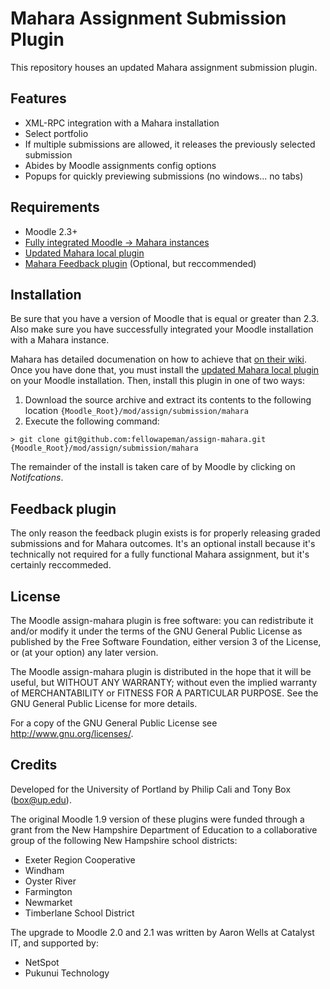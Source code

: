 # Mahara Assignment Submission Plugin

This repository houses an updated Mahara assignment submission plugin.

## Features

- XML-RPC integration with a Mahara installation
- Select portfolio
- If multiple submissions are allowed, it releases the previously selected submission
- Abides by Moodle assignments config options
- Popups for quickly previewing submissions (no windows... no tabs)

## Requirements

- Moodle 2.3+
- [Fully integrated Moodle -> Mahara instances][3]
- [Updated Mahara local plugin][1]
- [Mahara Feedback plugin][2] (Optional, but reccommended)

## Installation

Be sure that you have a version of Moodle that is equal or greater than 2.3. Also make sure you have successfully
integrated your Moodle installation with a Mahara instance.

Mahara has detailed documenation on how to achieve that [on their wiki][3]. Once you have done that, you must
install the [updated Mahara local plugin][1] on your Moodle installation. Then, install this plugin in one of two ways:

1. Download the source archive and extract its contents to the following location `{Moodle_Root}/mod/assign/submission/mahara`
2. Execute the following command:

```
> git clone git@github.com:fellowapeman/assign-mahara.git {Moodle_Root}/mod/assign/submission/mahara
```

The remainder of the install is taken care of by Moodle by clicking on _Notifcations_.

## Feedback plugin

The only reason the feedback plugin exists is for properly releasing graded submissions and for Mahara outcomes. It's an optional install because it's technically not required for a fully functional Mahara assignment, but it's certainly reccommeded.

[1]: https://github.com/fellowapeman/moodle-local_mahara
[2]: https://github.com/fellowapeman/moodle-assignfeedback_mahara
[3]: http://manual.mahara.org/en/1.5/mahoodle/mahoodle.html

## License

The Moodle assign-mahara plugin is free software: you can redistribute it and/or modify
it under the terms of the GNU General Public License as published by
the Free Software Foundation, either version 3 of the License, or
(at your option) any later version.

The Moodle assign-mahara plugin is distributed in the hope that it will be useful,
but WITHOUT ANY WARRANTY; without even the implied warranty of
MERCHANTABILITY or FITNESS FOR A PARTICULAR PURPOSE. See the
GNU General Public License for more details.

For a copy of the GNU General Public License see http://www.gnu.org/licenses/.

## Credits

Developed for the University of Portland by Philip Cali and Tony Box (box@up.edu).

The original Moodle 1.9 version of these plugins were funded through a grant from the New Hampshire Department of Education to a collaborative group of the following New Hampshire school districts:

- Exeter Region Cooperative
- Windham
- Oyster River
- Farmington
- Newmarket
- Timberlane School District
  
The upgrade to Moodle 2.0 and 2.1 was written by Aaron Wells at Catalyst IT, and supported by:

- NetSpot
- Pukunui Technology
